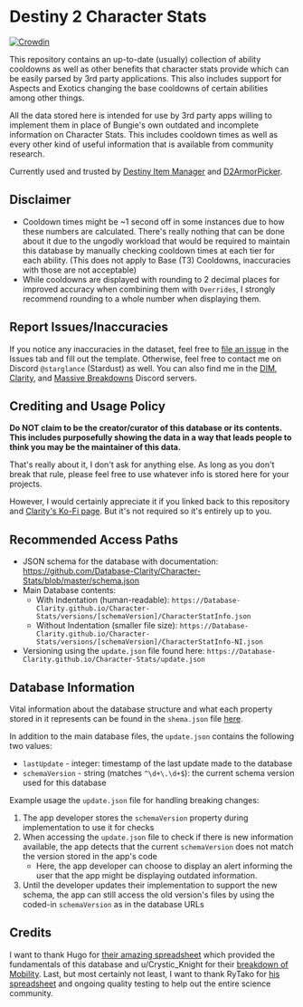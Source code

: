 # Destiny 2 Character Stats

[![Crowdin](https://badges.crowdin.net/clarity-d2-character-stats/localized.svg)](https://crowdin.com/project/clarity-d2-character-stats)

This repository contains an up-to-date (usually) collection of ability cooldowns as well as other benefits that character stats provide which can be easily parsed by 3rd party applications. This also includes support for Aspects and Exotics changing the base cooldowns of certain abilities among other things.

All the data stored here is intended for use by 3rd party apps willing to implement them in place of Bungie's own outdated and incomplete information on Character Stats. This includes cooldown times as well as every other kind of useful information that is available from community research.

Currently used and trusted by [Destiny Item Manager](https://dim.gg/) and [D2ArmorPicker](https://d2armorpicker.com/).

## Disclaimer

- Cooldown times might be ~1 second off in some instances due to how these numbers are calculated. There's really nothing that can be done about it due to the ungodly workload that would be required to maintain this database by manually checking cooldown times at each tier for each ability. (This does not apply to Base (T3) Cooldowns, inaccuracies with those are not acceptable)
- While cooldowns are displayed with rounding to 2 decimal places for improved accuracy when combining them with `Overrides`, I strongly recommend rounding to a whole number when displaying them.

## Report Issues/Inaccuracies

If you notice any inaccuracies in the dataset, feel free to [file an issue](https://github.com/Database-Clarity/Character-Stats/issues/new/choose) in the Issues tab and fill out the template.
Otherwise, feel free to contact me on Discord `@starglance` (Stardust) as well. You can also find me in the [DIM](https://discordapp.com/invite/UK2GWC7), [Clarity](https://url.d2clarity.com/discord), and [Massive Breakdowns](https://discord.gg/TheyfeQ) Discord servers.

## Crediting and Usage Policy

**Do NOT claim to be the creator/curator of this database or its contents. This includes purposefully showing the data in a way that leads people to think you may be the maintainer of this data.**

That's really about it, I don't ask for anything else. As long as you don't break that rule, please feel free to use whatever info is stored here for your projects.

However, I would certainly appreciate it if you linked back to this repository and [Clarity's Ko-Fi page](https://ko-fi.com/d2clarity). But it's not required so it's entirely up to you.

## Recommended Access Paths

- JSON schema for the database with documentation: <https://github.com/Database-Clarity/Character-Stats/blob/master/schema.json>
- Main Database contents:
  - With Indentation (human-readable): `https://Database-Clarity.github.io/Character-Stats/versions/[schemaVersion]/CharacterStatInfo.json`
  - Without Indentation (smaller file size): `https://Database-Clarity.github.io/Character-Stats/versions/[schemaVersion]/CharacterStatInfo-NI.json`
- Versioning using the `update.json` file found here: `https://Database-Clarity.github.io/Character-Stats/update.json`

## Database Information

Vital information about the database structure and what each property stored in it represents can be found in the `shema.json` file [here](https://github.com/Database-Clarity/Character-Stats/blob/master/schema.json).

In addition to the main database files, the `update.json` contains the following two values:

- `lastUpdate` - integer: timestamp of the last update made to the database
- `schemaVersion` - string (matches `^\d+\.\d+$`): the current schema version used for this database

Example usage the `update.json` file for handling breaking changes:

1. The app developer stores the `schemaVersion` property during implementation to use it for checks
2. When accessing the `update.json` file to check if there is new information available, the app detects that the current `schemaVersion` does not match the version stored in the app's code
    - Here, the app developer can choose to display an alert informing the user that the app might be displaying outdated information.
3. Until the developer updates their implementation to support the new schema, the app can still access the old version's files by using the coded-in `schemaVersion` as in the database URLs

## Credits

I want to thank Hugo for [their amazing spreadsheet](https://docs.google.com/spreadsheets/d/1LgOPdcdEmRvDxFq1ZgJkR9-U6KMsTvYTUSJgkqsLIqs/) which provided the fundamentals of this database and u/Crystic_Knight for their [breakdown of Mobility](https://www.reddit.com/r/DestinyTheGame/comments/ejw37c/breakdown_of_mobility_ultimate_edition/). Last, but most certainly not least, I want to thank RyTako for [his spreadsheet](https://docs.google.com/spreadsheets/d/1lEOY_Z0v5ZZVZJ1SVLJyleMBEG2a7KLq4aLIQA9zk0A/) and ongoing quality testing to help out the entire science community.
